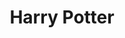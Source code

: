 ---
title: "Harry Potter"
authors: ["T", "E", "R", "F"]
type: "book"
categories: ["trans", "women", "are", "women"]
link: "http://fossheim.io"
---